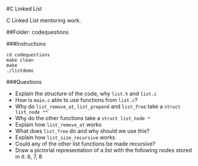 #C Linked List

C Linked List mentoring work.

##Folder: codequestions

###Instructions

```
cd codequestions
make clean
make
./listdemo
```

###Questions

* Explain the structure of the code, why ```list.h``` and ```list.c```
* How is ```main.c``` able to use functions from ```list.c```?
* Why do ```list_remove_at```, ```list_prepend``` and ```list_free``` take a ```struct list_node **```
* Why do the other functions take a ```struct list_node *```
* Explain how ```list_remove_at``` works
* What does ```list_free``` do and why should we use this?
* Explain how ```list_size_recursive``` works
* Could any of the other list functions be made recursive?
* Draw a pictorial representation of a list with the following nodes stored in it: 6, 7, 8
